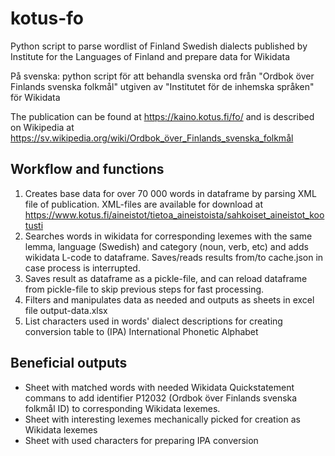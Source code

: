 # kotus-fo
Python script to parse wordlist of Finland Swedish dialects published by Institute for the Languages of Finland and prepare data for Wikidata

På svenska: python script för att behandla svenska ord från "Ordbok över Finlands svenska folkmål" utgiven av "Institutet för de inhemska språken" för Wikidata

The publication can be found at https://kaino.kotus.fi/fo/ and is described on Wikipedia at https://sv.wikipedia.org/wiki/Ordbok_över_Finlands_svenska_folkmål

## Workflow and functions
1. Creates base data for over 70 000 words in dataframe by parsing XML file of publication. XML-files are available for download at https://www.kotus.fi/aineistot/tietoa_aineistoista/sahkoiset_aineistot_kootusti
2. Searches words in wikidata for corresponding lexemes with the same lemma, language (Swedish) and category (noun, verb, etc) and adds wikidata L-code to dataframe. Saves/reads results from/to cache.json in case process is interrupted. 
3. Saves result as dataframe as a pickle-file, and can reload dataframe from pickle-file to skip previous steps for fast processing. 
4. Filters and manipulates data as needed and outputs as sheets in excel file output-data.xlsx
5. List characters used in words' dialect descriptions for creating conversion table to (IPA) International Phonetic Alphabet

## Beneficial outputs
- Sheet with matched words with needed Wikidata Quickstatement commans to add identifier P12032 (Ordbok över Finlands svenska folkmål ID) to corresponding Wikidata lexemes. 
- Sheet with interesting lexemes mechanically picked for creation as Wikidata lexemes
- Sheet with used characters for preparing IPA conversion
